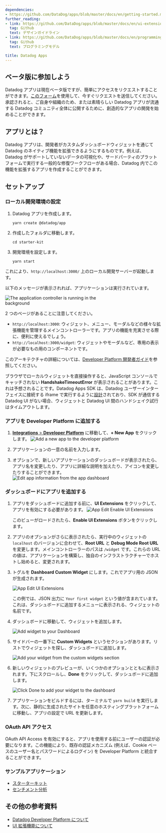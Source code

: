 ```yaml
---
dependencies:
- https://github.com/DataDog/apps/blob/master/docs/en/getting-started.md
further_reading:
- link: https://github.com/DataDog/apps/blob/master/docs/en/ui-extensions-design-guidelines.md
  tag: Github
  text: デザインガイドライン
- link: https://github.com/DataDog/apps/blob/master/docs/en/programming-model.md
  tag: Github
  text: プログラミングモデル

title: Datadog Apps
---
```

## ベータ版に参加しよう
Datadog アプリは現在ベータ版ですが、簡単にアクセスをリクエストすることができます。[このフォーム][5]を使用して、今すぐリクエストを送信してください。承認されると、ご自身や組織のため、または素晴らしい Datadog アプリが流通する Datadog コミュニティ全体に公開するために、創造的なアプリの開発を始めることができます。

## アプリとは？

Datadog アプリは、開発者がカスタムダッシュボードウィジェットを通じて Datadog のネイティブ機能を拡張できるようにするものです。例えば、Datadog がサポートしていないデータの可視化や、サードパーティのプラットフォームで実行する一般的な修復ワークフローがある場合、Datadog 内でこの機能を拡張するアプリを作成することができます。

## セットアップ

### ローカル開発環境の設定

1. Datadog アプリを作成します。
   ```
   yarn create @datadog/app
   ```

1. 作成したフォルダに移動します。
   ```
   cd starter-kit
   ```

1. 開発環境を設定します。
   ```
   yarn start
   ```

これにより、`http://localhost:3000/` 上のローカル開発サーバーが起動します。

以下のメッセージが表示されれば、アプリケーションは実行されています。

<img style="max-width:70%" alt="The application controller is running in the background" src="https://user-images.githubusercontent.com/228230/137548156-3c41407d-ee2f-423d-8a6e-8533115d462b.png">

2 つのページがあることに注意してください。
- `http://localhost:3000`: ウィジェット、メニュー、モーダルなどの様々な拡張機能を管理するメインコントローラーです。アプリの機能を充実させる際に、便利に使えるでしょう。
- `http://localhost:3000/widget`: ウィジェットやモーダルなど、専用の表示が必要なもの用のコンポーネントです。

このアーキテクチャの詳細については、[Developer Platform 開発者ガイド][3]を参照してください。

<div class="alert alert-info">
ブラウザでローカルウィジェットを直接操作すると、JavaScript コンソールでキャッチされない <strong>HandshakeTimeoutError</strong> が表示されることがあります。これは予想されることです。Datadog Apps SDK は、Datadog ユーザーインターフェイスに接続する iframe で実行するように<a href="https://github.com/DataDog/apps/blob/master/docs/en/programming-model.md">設計</a>されており、SDK が通信する Datadog UI がない場合、ウィジェットと Datadog UI 間のハンドシェイク試行はタイムアウトします。
</div>

### アプリを Developer Platform に追加する

1. [**Integrations** > **Developer Platform**][4] に移動して、**+ New App** をクリックします。
   <img style="max-width:80%" alt="Add a new app to the developer platform" src="https://user-images.githubusercontent.com/228230/137548671-c0c64c2e-e3cd-494b-990c-8dc8a90d4800.png">

1. アプリケーションの一意の名前を入力します。

1. オプションで、新しいアプリケーションのダッシュボードが表示されたら、アプリ名を変更したり、アプリに詳細な説明を加えたり、アイコンを変更したりすることができます。
   <img style="max-width:80%" alt="Edit app information from the app dashboard" src="https://user-images.githubusercontent.com/17037651/163401812-d21a9d3a-e73f-49b0-bda4-e7c447295784.png">


### ダッシュボードにアプリを追加する

1. アプリをダッシュボードに追加する前に、**UI Extensions** をクリックして、アプリを有効にする必要があります。
   <img style="max-width:80%" alt="App Edit Enable UI Extensions" src="https://user-images.githubusercontent.com/17037651/163401958-153f6c80-d7ba-4b47-a40d-1cf08913602d.png">

   このビューがロードされたら、**Enable UI Extensions** ボタンをクリックします。

1. アプリのオプションがさらに表示されたら、実行中のウィジェットの `localhost` のバージョンに合わせて、**Root URL** と **Debug Mode Root URL** を変更します。メインコントローラーのパスは `/widget` です。これらの URL の値は、アプリケーションを構築し、独自のインフラストラクチャーでホストし始めると、変更されます。

1. トグルを **Dashboard Custom Widget** にします。これでアプリ用の JSON が生成されます。

   <img style="max-width:80%" alt="App Edit UI Extensions" src="https://user-images.githubusercontent.com/17037651/163402086-a3afbecd-c9c0-4608-bb91-6cb5391fec93.png">

   この例では、JSON 出力に `Your first widget` という値が含まれています。これは、ダッシュボードに追加するメニューに表示される、ウィジェットの名前です。

1. ダッシュボードに移動して、ウィジェットを追加します。

   <img style="max-width:80%" alt="Add widget to your Dashboard" src="https://user-images.githubusercontent.com/228230/137550297-3f98c5e0-0826-4109-b6e4-bf6dd1209aa2.png">


1. サイドバーの一番下に **Custom Widgets** というセクションがあります。リストでウィジェットを探し、ダッシュボードに追加します。

   <img style="max-width:80%" alt="Add your widget from the custom widgets section" src="https://user-images.githubusercontent.com/228230/137550380-7b9b222d-c848-4d17-9060-cd0345780a11.png">

1. 新しいウィジェットのプレビューが、いくつかのオプションとともに表示されます。下にスクロールし、**Done** をクリックして、ダッシュボードに追加します。

   <img style="max-width:80%" alt="Click Done to add your widget to the dashboard" src="https://user-images.githubusercontent.com/228230/137550741-669f69c6-4a9b-4253-afc4-be3257a1084e.png">

1. アプリケーションをビルドするには、ターミナルで `yarn build` を実行します。次に、静的に生成されたサイトを任意のホスティングプラットフォームに移動し、アプリの設定で URL を更新します。

### OAuth API アクセス

OAuth API Access を有効にすると、アプリを使用する前にユーザーの認証が必要になります。この機能により、既存の認証メカニズム (例えば、Cookie ベースのユーザー名とパスワードによるログイン) を Developer Platform と統合することができます。

### サンプルアプリケーション

- [スターターキット][1]
- [センチメント分析][2]

## その他の参考資料

- [Datadog Developer Platform について](https://docs.datadoghq.com/developers/authorization/oauth2_in_datadog/)
- [UI 拡張機能について](https://github.com/DataDog/apps/blob/master/docs/en/programming-model.md#oauth-api-access)

[1]: https://github.com/DataDog/apps/tree/master/examples/starter-kit
[2]: https://github.com/DataDog/apps/tree/master/examples/sentiment
[3]: https://github.com/DataDog/apps/blob/master/docs/en/programming-model.md
[4]: https://app.datadoghq.com/apps
[5]: https://dtdg.co/3E5iHd8
